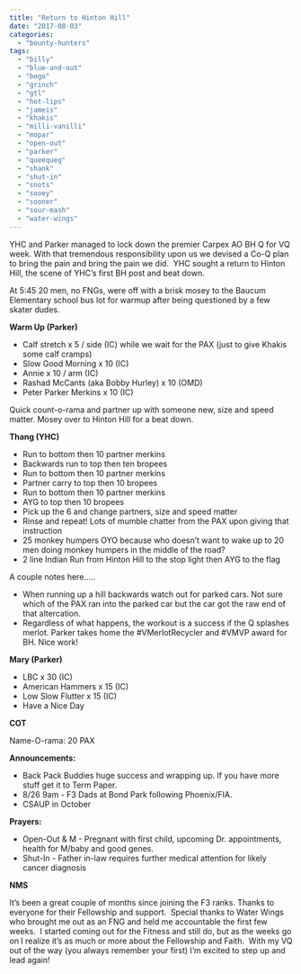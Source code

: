 ```yaml
---
title: "Return to Hinton Hill"
date: "2017-08-03"
categories: 
  - "bounty-hunters"
tags: 
  - "billy"
  - "blue-and-out"
  - "bogo"
  - "grinch"
  - "gtl"
  - "hot-lips"
  - "jameis"
  - "khakis"
  - "milli-vanilli"
  - "mopar"
  - "open-out"
  - "parker"
  - "queequeg"
  - "shank"
  - "shut-in"
  - "snots"
  - "sooey"
  - "sooner"
  - "sour-mash"
  - "water-wings"
---
```


YHC and Parker managed to lock down the premier Carpex AO BH Q for VQ week. With that tremendous responsibility upon us we devised a Co-Q plan to bring the pain and bring the pain we did.  YHC sought a return to Hinton Hill, the scene of YHC’s first BH post and beat down.

At 5:45 20 men, no FNGs, were off with a brisk mosey to the Baucum Elementary school bus lot for warmup after being questioned by a few skater dudes.

**Warm Up (Parker)**

- Calf stretch x 5 / side (IC) while we wait for the PAX (just to give Khakis some calf cramps)
- Slow Good Morning x 10 (IC)
- Annie x 10 / arm (IC)
- Rashad McCants (aka Bobby Hurley) x 10 (OMD)
- Peter Parker Merkins x 10 (IC)

Quick count-o-rama and partner up with someone new, size and speed matter. Mosey over to Hinton Hill for a beat down.

**Thang (YHC)**

- Run to bottom then 10 partner merkins
- Backwards run to top then ten bropees
- Run to bottom then 10 partner merkins
- Partner carry to top then 10 bropees
- Run to bottom then 10 partner merkins
- AYG to top then 10 bropees
- Pick up the 6 and change partners, size and speed matter
- Rinse and repeat! Lots of mumble chatter from the PAX upon giving that instruction
- 25 monkey humpers OYO because who doesn’t want to wake up to 20 men doing monkey humpers in the middle of the road?
- 2 line Indian Run from Hinton Hill to the stop light then AYG to the flag

A couple notes here…..

- When running up a hill backwards watch out for parked cars. Not sure which of the PAX ran into the parked car but the car got the raw end of that altercation.
- Regardless of what happens, the workout is a success if the Q splashes merlot. Parker takes home the #VMerlotRecycler and #VMVP award for BH. Nice work!

**Mary (Parker)**

- LBC x 30 (IC)
- American Hammers x 15 (IC)
- Low Slow Flutter x 15 (IC)
- Have a Nice Day

**COT** 

Name-O-rama: 20 PAX

**Announcements:**

- Back Pack Buddies huge success and wrapping up. If you have more stuff get it to Term Paper.
- 8/26 9am - F3 Dads at Bond Park following Phoenix/FIA.
- CSAUP in October

**Prayers:**

- Open-Out & M - Pregnant with first child, upcoming Dr. appointments, health for M/baby and good genes.
- Shut-In - Father in-law requires further medical attention for likely cancer diagnosis

**NMS**

It’s been a great couple of months since joining the F3 ranks. Thanks to everyone for their Fellowship and support.  Special thanks to Water Wings who brought me out as an FNG and held me accountable the first few weeks.  I started coming out for the Fitness and still do, but as the weeks go on I realize it’s as much or more about the Fellowship and Faith.  With my VQ out of the way (you always remember your first) I’m excited to step up and lead again!

